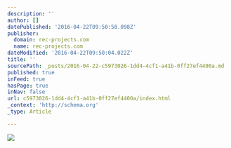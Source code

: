 ```yaml
---
description: ''
author: []
datePublished: '2016-04-22T09:50:58.098Z'
publisher:
  domain: rec-projects.com
  name: rec-projects.com
dateModified: '2016-04-22T09:50:04.022Z'
title: ''
sourcePath: _posts/2016-04-22-c5973026-1dd4-4cf1-a41b-0ff27ef4400a.md
published: true
inFeed: true
hasPage: true
inNav: false
url: c5973026-1dd4-4cf1-a41b-0ff27ef4400a/index.html
_context: 'http://schema.org'
_type: Article

---
```

![](http://rec-projects.com/wp-content/uploads/2015/07/BrandKnew_logo_mk-260x185.jpg)